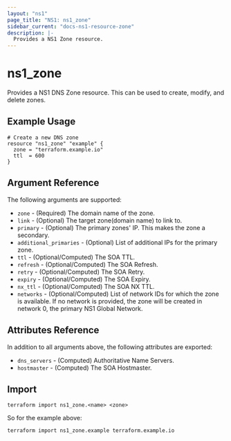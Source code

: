 ```yaml
---
layout: "ns1"
page_title: "NS1: ns1_zone"
sidebar_current: "docs-ns1-resource-zone"
description: |-
  Provides a NS1 Zone resource.
---
```


# ns1\_zone

Provides a NS1 DNS Zone resource. This can be used to create, modify, and delete zones.

## Example Usage

```hcl
# Create a new DNS zone
resource "ns1_zone" "example" {
  zone = "terraform.example.io"
  ttl  = 600
}
```

## Argument Reference

The following arguments are supported:

* `zone` - (Required) The domain name of the zone.
* `link` - (Optional) The target zone(domain name) to link to.
* `primary` - (Optional) The primary zones' IP. This makes the zone a secondary.
* `additional_primaries` - (Optional) List of additional IPs for the primary zone.
* `ttl` - (Optional/Computed) The SOA TTL.
* `refresh` - (Optional/Computed) The SOA Refresh.
* `retry` - (Optional/Computed) The SOA Retry.
* `expiry` - (Optional/Computed) The SOA Expiry.
* `nx_ttl` - (Optional/Computed) The SOA NX TTL.
* `networks` - (Optional/Computed) List of network IDs for which the zone is available.  If no network is provided, the zone will be created in network 0, the primary NS1 Global Network.

## Attributes Reference

In addition to all arguments above, the following attributes are exported:

* `dns_servers` - (Computed) Authoritative Name Servers.
* `hostmaster` - (Computed) The SOA Hostmaster.

## Import

`terraform import ns1_zone.<name> <zone>`

So for the example above:

`terraform import ns1_zone.example terraform.example.io`
